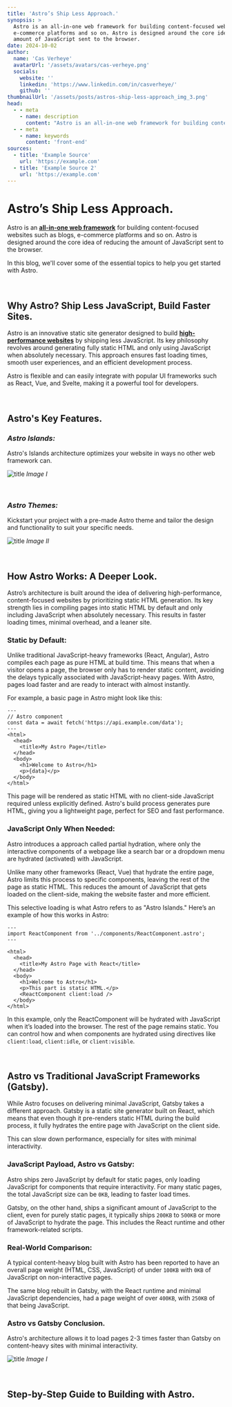 ```yaml
---
title: 'Astro’s Ship Less Approach.'
synopsis: >
  Astro is an all-in-one web framework for building content-focused websites such as blogs,
  e-commerce platforms and so on. Astro is designed around the core idea of reducing the
  amount of JavaScript sent to the browser.
date: 2024-10-02
author:
  name: 'Cas Verheye'
  avatarUrl: '/assets/avatars/cas-verheye.png'
  socials:
    website: ''
    linkedin: 'https://www.linkedin.com/in/casverheye/'
    github: ''
thumbnailUrl: '/assets/posts/astros-ship-less-approach_img_3.png'
head:
  - - meta
    - name: description
      content: "Astro is an all-in-one web framework for building content-focused websites such as blogs, e-commerce platforms and so on. Astro is designed around the core idea of reducing the amount of JavaScript sent to the browser."
  - - meta
    - name: keywords
      content: 'front-end'
sources:
  - title: 'Example Source'
    url: 'https://example.com'
  - title: 'Example Source 2'
    url: 'https://example.com'
---
```



# Astro’s Ship Less Approach.
Astro is an **<u>all-in-one web framework</u>** for building content-focused websites such as blogs, e-commerce platforms and so on. Astro is designed around the core idea of reducing the amount of JavaScript sent to the browser.

In this blog, we'll cover some of the essential topics to help you get started with Astro.

<br>

## Why Astro? Ship Less JavaScript, Build Faster Sites.
Astro is an innovative static site generator designed to build **<u>high-performance websites</u>** by shipping less JavaScript. Its key philosophy revolves around generating fully static HTML and only using JavaScript when absolutely necessary. This approach ensures fast loading times, smooth user experiences, and an efficient development process.

Astro is flexible and can easily integrate with popular UI frameworks such as React, Vue, and Svelte, making it a powerful tool for developers.

<br>

## Astro's Key Features.

### <em>Astro Islands:</em>
Astro's Islands architecture optimizes your website in ways no other web framework can.

![title](/assets/posts/astros-ship-less-approach_img_1.png)
*Image I*

<br>

### <em>Astro Themes:</em>
Kickstart your project with a pre-made Astro theme and tailor the design and functionality to suit your specific needs.

![title](/assets/posts/astros-ship-less-approach_img_2.png)
*Image II*

<br>

## How Astro Works: A Deeper Look.
Astro’s architecture is built around the idea of delivering high-performance, content-focused websites by prioritizing static HTML generation. Its key strength lies in compiling pages into static HTML by default and only including JavaScript when absolutely necessary. This results in faster loading times, minimal overhead, and a leaner site.

### Static by Default:
Unlike traditional JavaScript-heavy frameworks (React, Angular), Astro compiles each page as pure HTML at build time. This means that when a visitor opens a page, the browser only has to render static content, avoiding the delays typically associated with JavaScript-heavy pages. With Astro, pages load faster and are ready to interact with almost instantly.

For example, a basic page in Astro might look like this:
```astro
---
// Astro component
const data = await fetch('https://api.example.com/data');
---
<html>
  <head>
    <title>My Astro Page</title>
  </head>
  <body>
    <h1>Welcome to Astro</h1>
    <p>{data}</p>
  </body>
</html>
```
This page will be rendered as static HTML with no client-side JavaScript required unless explicitly defined. Astro's build process generates pure HTML, giving you a lightweight page, perfect for SEO and fast performance.

### JavaScript Only When Needed:
Astro introduces a approach called partial hydration, where only the interactive components of a webpage like a search bar or a dropdown menu are hydrated (activated) with JavaScript.

Unlike many other frameworks (React, Vue) that hydrate the entire page, Astro limits this process to specific components, leaving the rest of the page as static HTML. This reduces the amount of JavaScript that gets loaded on the client-side, making the website faster and more efficient.

This selective loading is what Astro refers to as "Astro Islands." Here’s an example of how this works in Astro:
```
---
import ReactComponent from '../components/ReactComponent.astro';
---

<html>
  <head>
    <title>My Astro Page with React</title>
  </head>
  <body>
    <h1>Welcome to Astro</h1>
    <p>This part is static HTML.</p>
    <ReactComponent client:load />
  </body>
</html>
```
In this example, only the ReactComponent will be hydrated with JavaScript when it’s loaded into the browser. The rest of the page remains static. You can control how and when components are hydrated using directives like `client:load`, `client:idle`, or `client:visible`.

<br>

## Astro vs Traditional JavaScript Frameworks (Gatsby).
While Astro focuses on delivering minimal JavaScript, Gatsby takes a different approach. Gatsby is a static site generator built on React, which means that even though it pre-renders static HTML during the build process, it fully hydrates the entire page with JavaScript on the client side.

This can slow down performance, especially for sites with minimal interactivity.

### JavaScript Payload, Astro vs Gatsby:
Astro ships zero JavaScript by default for static pages, only loading JavaScript for components that require interactivity. For many static pages, the total JavaScript size can be `0KB`, leading to faster load times.

Gatsby, on the other hand, ships a significant amount of JavaScript to the client, even for purely static pages, it typically ships `200KB` to `500KB` or more of JavaScript to hydrate the page. This includes the React runtime and other framework-related scripts.

### Real-World Comparison:
A typical content-heavy blog built with Astro has been reported to have an overall page weight (HTML, CSS, JavaScript) of under `100KB` with `0KB` of JavaScript on non-interactive pages.

The same blog rebuilt in Gatsby, with the React runtime and minimal JavaScript dependencies, had a page weight of over `400KB`, with `250KB` of that being JavaScript.

### Astro vs Gatsby Conclusion.
Astro's architecture allows it to load pages 2-3 times faster than Gatsby on content-heavy sites with minimal interactivity.

![title](/assets/posts/astros-ship-less-approach_img_1.png)
*Image I*

<br>

## Step-by-Step Guide to Building with Astro.
